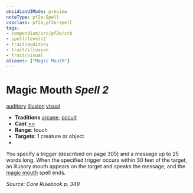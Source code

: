 ```yaml
---
obsidianUIMode: preview
noteType: pf2e-Spell
cssclass: pf2e,pf2e-spell
tags:
- compendium/src/pf2e/crb
- spell/level/2
- trait/auditory
- trait/illusion
- trait/visual
aliases: ["Magic Mouth"]
---
```

# Magic Mouth *Spell 2*   
[auditory](rules/traits/auditory.md "Auditory Effect Trait")  [illusion](rules/traits/illusion.md "Illusion School Trait")  [visual](rules/traits/visual.md "Visual Effect Trait")  

- **Traditions** [arcane](rules/traits/arcane.md "Arcane Tradition Trait"), [occult](rules/traits/occult.md "Occult Tradition Trait")
- **Cast** [>>](rules/core-rulebook/chapter-9-playing-the-game.md#Actions "Two-Action") 
- **Range**: touch
- **Targets**: 1 creature or object
- 

You specify a trigger (described on page 305) and a message up to 25 words long. When the specified trigger occurs within 30 feet of the target, an illusory mouth appears on the target and speaks the message, and the [magic mouth](compendium/spells/magic-mouth.md) spell ends.

*Source: Core Rulebook p. 349*